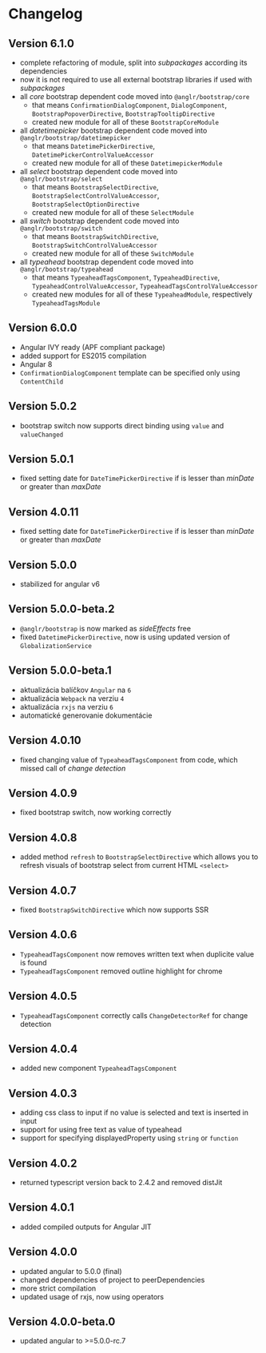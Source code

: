 # Changelog

## Version 6.1.0

 - complete refactoring of module, split into *subpackages* according its dependencies
 - now it is not required to use all external bootstrap libraries if used with *subpackages*
 - all *core* bootstrap dependent code moved into `@anglr/bootstrap/core`
    - that means `ConfirmationDialogComponent`, `DialogComponent`, `BootstrapPopoverDirective`, `BootstrapTooltipDirective`
    - created new module for all of these `BootstrapCoreModule`
- all *datetimepicker* bootstrap dependent code moved into `@anglr/bootstrap/datetimepicker`
    - that means `DatetimePickerDirective`, `DatetimePickerControlValueAccessor`
    - created new module for all of these `DatetimepickerModule`
- all *select* bootstrap dependent code moved into `@anglr/bootstrap/select`
    - that means `BootstrapSelectDirective`, `BootstrapSelectControlValueAccessor`, `BootstrapSelectOptionDirective`
    - created new module for all of these `SelectModule`
- all *switch* bootstrap dependent code moved into `@anglr/bootstrap/switch`
    - that means `BootstrapSwitchDirective`, `BootstrapSwitchControlValueAccessor`
    - created new module for all of these `SwitchModule`
- all *typeahead* bootstrap dependent code moved into `@anglr/bootstrap/typeahead`
    - that means `TypeaheadTagsComponent`, `TypeaheadDirective`, `TypeaheadControlValueAccessor`, `TypeaheadTagsControlValueAccessor`
    - created new modules for all of these `TypeaheadModule`, respectively `TypeaheadTagsModule`

## Version 6.0.0

 - Angular IVY ready (APF compliant package)
 - added support for ES2015 compilation
 - Angular 8
 - `ConfirmationDialogComponent` template can be specified only using `ContentChild`

## Version 5.0.2
 - bootstrap switch now supports direct binding using `value` and `valueChanged`

## Version 5.0.1
 - fixed setting date for `DateTimePickerDirective` if is lesser than *minDate* or greater than *maxDate*

## Version 4.0.11
 - fixed setting date for `DateTimePickerDirective` if is lesser than *minDate* or greater than *maxDate*

## Version 5.0.0
 - stabilized for angular v6

## Version 5.0.0-beta.2
 - `@anglr/bootstrap` is now marked as *sideEffects* free
 - fixed `DatetimePickerDirective`, now is using updated version of `GlobalizationService`

## Version 5.0.0-beta.1
 - aktualizácia balíčkov `Angular` na `6`
 - aktualizácia `Webpack` na verziu `4`
 - aktualizácia `rxjs` na verziu `6`
 - automatické generovanie dokumentácie

## Version 4.0.10
 - fixed changing value of `TypeaheadTagsComponent` from code, which missed call of *change detection*

## Version 4.0.9
 - fixed bootstrap switch, now working correctly

## Version 4.0.8
 - added method `refresh` to `BootstrapSelectDirective` which allows you to refresh visuals of bootstrap select from current HTML `<select>`

## Version 4.0.7
 - fixed `BootstrapSwitchDirective` which now supports SSR

## Version 4.0.6
 - `TypeaheadTagsComponent` now removes written text when duplicite value is found
 - `TypeaheadTagsComponent` removed outline highlight for chrome

## Version 4.0.5
 - `TypeaheadTagsComponent` correctly calls `ChangeDetectorRef` for change detection

## Version 4.0.4
 - added new component `TypeaheadTagsComponent`

## Version 4.0.3
 - adding css class to input if no value is selected and text is inserted in input
 - support for using free text as value of typeahead
 - support for specifying displayedProperty using `string` or `function`

## Version 4.0.2
 - returned typescript version back to 2.4.2 and removed distJit

## Version 4.0.1
 - added compiled outputs for Angular JIT

## Version 4.0.0
 - updated angular to 5.0.0 (final)
 - changed dependencies of project to peerDependencies
 - more strict compilation
 - updated usage of rxjs, now using operators

## Version 4.0.0-beta.0
 - updated angular to >=5.0.0-rc.7